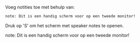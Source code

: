 Voeg notities toe met behulp van:
```markdown
note‌: ⁣Dit is een handig scherm voor op een tweede monitor!
```
Druk op 'S' om het scherm met speaker notes te openen.

note: Dit is een handig scherm voor op een tweede monitor!